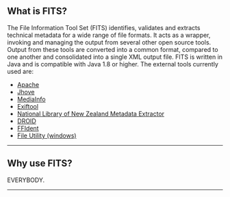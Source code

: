 ## What is FITS?

The File Information Tool Set (FITS) identifies, validates and extracts technical metadata for a wide range of file formats. It acts as a wrapper, invoking and managing the output from several other open source tools. Output from these tools are converted into a common format, compared to one another and consolidated into a single XML output file. FITS is written in Java and is compatible with Java 1.8 or higher. The external tools currently used are:

- [Apache](http://tika.apache.org/)
- [Jhove](https://github.com/openpreserve/jhove)
- [MediaInfo](https://mediaarea.net/en/MediaInfo)
- [Exiftool](http://www.sno.phy.queensu.ca/~phil/exiftool/)
- [National Library of New Zealand Metadata Extractor](http://meta-extractor.sourceforge.net/)
- [DROID](https://github.com/digital-preservation/droid)
- [FFIdent](http://schmidt.devlib.org/ffident/index.html)
- [File Utility (windows)](http://gnuwin32.sourceforge.net/)

---

## Why use FITS?

EVERYBODY.

---